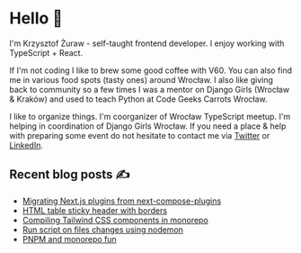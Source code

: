 # Hello 👋

I'm Krzysztof Żuraw - self-taught frontend developer. I enjoy working with TypeScript + React.

If I'm not coding I like to brew some good coffee with V60. You can also find me in
various food spots (tasty ones) around Wrocław. I also like giving back to community so a few times
I was a mentor on Django Girls (Wrocław & Kraków) and used to teach Python at Code Geeks Carrots Wrocław.

I like to organize things. I'm coorganizer of Wrocław TypeScript meetup.
I'm helping in coordination of Django Girls Wrocław.
If you need a place & help with preparing some event do not hesitate to contact me via
[Twitter](https://twitter.com/krzysztof_zuraw) or [LinkedIn](https://pl.linkedin.com/in/krzysztofzuraw).

## Recent blog posts ✍️

<!-- FEED-START -->
- [Migrating Next.js plugins from next-compose-plugins](https://krzysztofzuraw.com/2022/migrating-next-js-plugins-from-next-compose-plugins/)
- [HTML table sticky header with borders](https://krzysztofzuraw.com/2022/html-table-sticky-header-with-borders/)
- [Compiling Tailwind CSS components in monorepo](https://krzysztofzuraw.com/2022/compiling-tailwind-css-components-in-monorepo/)
- [Run script on files changes using nodemon](https://krzysztofzuraw.com/2022/run-script-on-files-changes-using-nodemon/)
- [PNPM and monorepo fun](https://krzysztofzuraw.com/2022/pnpm-and-monorepo-fun/)
<!-- FEED-END -->